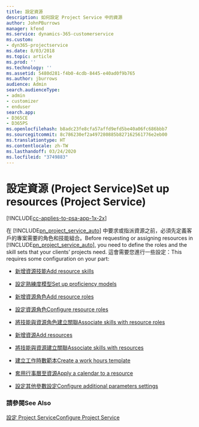 ```yaml
---
title: 設定資源
description: 如何設定 Project Service 中的資源
author: JohnPBurrows
manager: kfend
ms.service: dynamics-365-customerservice
ms.custom:
- dyn365-projectservice
ms.date: 8/03/2018
ms.topic: article
ms.prod: ''
ms.technology: ''
ms.assetid: 5480d281-f4b0-4cdb-8445-e40ad0f9b765
ms.author: jburrows
audience: Admin
search.audienceType:
- admin
- customizer
- enduser
search.app:
- D365CE
- D365PS
ms.openlocfilehash: b8adc23fe8cfa57affd9efd5be40a06fc686bbb7
ms.sourcegitcommit: 8c786230ef2a497280885b827162561776e2eb00
ms.translationtype: HT
ms.contentlocale: zh-TW
ms.lasthandoff: 03/24/2020
ms.locfileid: "3749883"
---
```

# <a name="set-up-resources-project-service"></a><span data-ttu-id="f74bd-103">設定資源 (Project Service)</span><span class="sxs-lookup"><span data-stu-id="f74bd-103">Set up resources (Project Service)</span></span>

[!INCLUDE[cc-applies-to-psa-app-1x-2x](../includes/cc-applies-to-psa-app-1x-2x.md)]

<span data-ttu-id="f74bd-104">在 [!INCLUDE[pn_project_service_auto](../includes/pn-project-service-auto.md)] 中要求或指派資源之前，必須先定義客戶的專案需要的角色和技能組合。</span><span class="sxs-lookup"><span data-stu-id="f74bd-104">Before requesting or assigning resources in [!INCLUDE[pn_project_service_auto](../includes/pn-project-service-auto.md)], you need to define the roles and the skill sets that your clients’ projects need.</span></span> <span data-ttu-id="f74bd-105">這會需要您進行一些設定：</span><span class="sxs-lookup"><span data-stu-id="f74bd-105">This requires some configuration on your part:</span></span>  
  
-   [<span data-ttu-id="f74bd-106">新增資源技能</span><span class="sxs-lookup"><span data-stu-id="f74bd-106">Add resource skills</span></span>](../project-service/add-resource-skills.md)  
  
-   [<span data-ttu-id="f74bd-107">設定熟練度模型</span><span class="sxs-lookup"><span data-stu-id="f74bd-107">Set up proficiency models</span></span>](../project-service/set-up-proficiency-models.md)  
  
-   [<span data-ttu-id="f74bd-108">新增資源角色</span><span class="sxs-lookup"><span data-stu-id="f74bd-108">Add resource roles</span></span>](../project-service/add-resource-roles.md)  
  
-   [<span data-ttu-id="f74bd-109">設定資源角色</span><span class="sxs-lookup"><span data-stu-id="f74bd-109">Configure resource roles</span></span>](../project-service/configure-resource-roles.md)  
  
-   [<span data-ttu-id="f74bd-110">將技能與資源角色建立關聯</span><span class="sxs-lookup"><span data-stu-id="f74bd-110">Associate skills with resource roles</span></span>](../project-service/associate-skills-with-resource-roles.md)  
  
-   [<span data-ttu-id="f74bd-111">新增資源</span><span class="sxs-lookup"><span data-stu-id="f74bd-111">Add resources</span></span>](../project-service/add-resources.md)  
  
-   [<span data-ttu-id="f74bd-112">將技能與資源建立關聯</span><span class="sxs-lookup"><span data-stu-id="f74bd-112">Associate skills with resources</span></span>](../project-service/associate-skills-with-resources.md)  
  
-   [<span data-ttu-id="f74bd-113">建立工作時數範本</span><span class="sxs-lookup"><span data-stu-id="f74bd-113">Create a work hours template</span></span>](../project-service/create-work-hours-template.md)  
  
-   [<span data-ttu-id="f74bd-114">套用行事曆至資源</span><span class="sxs-lookup"><span data-stu-id="f74bd-114">Apply a calendar to a resource</span></span>](../project-service/apply-calendar-resource.md)  
  
-   [<span data-ttu-id="f74bd-115">設定其他參數設定</span><span class="sxs-lookup"><span data-stu-id="f74bd-115">Configure additional parameters settings</span></span>](../project-service/configure-additional-parameters-settings.md)  
  
### <a name="see-also"></a><span data-ttu-id="f74bd-116">請參閱</span><span class="sxs-lookup"><span data-stu-id="f74bd-116">See Also</span></span>  
 [<span data-ttu-id="f74bd-117">設定 Project Service</span><span class="sxs-lookup"><span data-stu-id="f74bd-117">Configure Project Service</span></span>](../project-service/configure.md)
